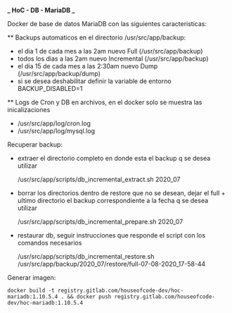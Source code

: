 **_ HoC - DB - MariaDB _**

Docker de base de datos MariaDB con las siguientes caracteristicas:

\*\* Backups automaticos en el directorio /usr/src/app/backup:

- el dia 1 de cada mes a las 2am nuevo Full (/usr/src/app/backup)
- todos los dias a las 2am nuevo Incremental (/usr/src/app/backup)
- el dia 15 de cada mes a las 2:30am nuevo Dump (/usr/src/app/backup/dump)
- si se desea deshabilitar definir la variable de entorno BACKUP_DISABLED=1

\*\* Logs de Cron y DB en archivos, en el docker solo se muestra las inicalizaciones

- /usr/src/app/log/cron.log
- /usr/src/app/log/mysql.log

Recuperar backup:

- extraer el directorio completo en donde esta el backup q se desea utilizar

  /usr/src/app/scripts/db_incremental_extract.sh 2020_07

- borrar los directorios dentro de restore que no se desean, dejar el full + ultimo directorio el backup correspondiente a la fecha q se desea utilizar

  /usr/src/app/scripts/db_incremental_prepare.sh 2020_07

- restaurar db, seguir instrucciones que responde el script con los comandos necesarios

  /usr/src/app/scripts/db_incremental_restore.sh /usr/src/app/backup/2020_07/restore/full-07-08-2020_17-58-44

Generar imagen:

    docker build -t registry.gitlab.com/houseofcode-dev/hoc-mariadb:1.10.5.4 . && docker push registry.gitlab.com/houseofcode-dev/hoc-mariadb:1.10.5.4
